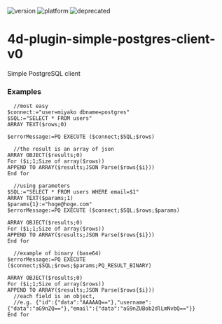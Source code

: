 ![version](https://img.shields.io/badge/version-16%2B-8331AE)
![platform](https://img.shields.io/static/v1?label=platform&message=mac-intel%20|%20win-32%20|%20win-64&color=blue)
![deprecated](https://img.shields.io/badge/-deprecated-inactive)

# 4d-plugin-simple-postgres-client-v0

Simple PostgreSQL client

### Examples

```
  //most easy
$connect:="user=miyako dbname=postgres"
$SQL:="SELECT * FROM users"
ARRAY TEXT($rows;0)

$errorMessage:=PQ EXECUTE ($connect;$SQL;$rows)

  //the result is an array of json
ARRAY OBJECT($results;0)
For ($i;1;Size of array($rows))
APPEND TO ARRAY($results;JSON Parse($rows{$i}))
End for 

  //using parameters 
$SQL:="SELECT * FROM users WHERE email=$1"
ARRAY TEXT($params;1)
$params{1}:="hoge@hoge.com"
$errorMessage:=PQ EXECUTE ($connect;$SQL;$rows;$params)

ARRAY OBJECT($results;0)
For ($i;1;Size of array($rows))
APPEND TO ARRAY($results;JSON Parse($rows{$i}))
End for 

  //example of binary (base64)
$errorMessage:=PQ EXECUTE ($connect;$SQL;$rows;$params;PQ_RESULT_BINARY)

ARRAY OBJECT($results;0)
For ($i;1;Size of array($rows))
APPEND TO ARRAY($results;JSON Parse($rows{$i}))
  //each field is an object, 
  //e.g. {"id":{"data":"AAAAAQ=="},"username":{"data":"aG9nZQ=="},"email":{"data":"aG9nZUBob2dlLmNvbQ=="}}
End for 
```

